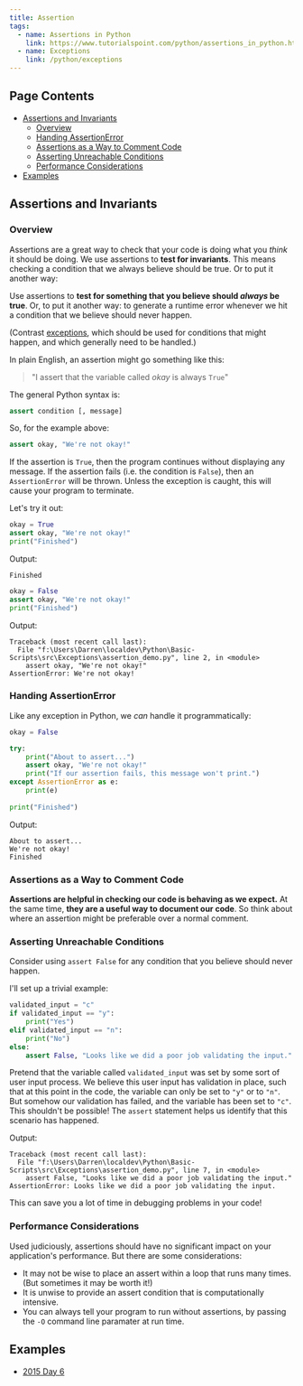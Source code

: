 ```yaml
---
title: Assertion
tags: 
  - name: Assertions in Python
    link: https://www.tutorialspoint.com/python/assertions_in_python.htm
  - name: Exceptions
    link: /python/exceptions
---
```

## Page Contents

- [Assertions and Invariants](#assertions-and-invariants)
  - [Overview](#overview)
  - [Handing AssertionError](#handing-assertionerror)
  - [Assertions as a Way to Comment Code](#assertions-as-a-way-to-comment-code)
  - [Asserting Unreachable Conditions](#asserting-unreachable-conditions)
  - [Performance Considerations](#performance-considerations)
- [Examples](#examples)

## Assertions and Invariants

### Overview

Assertions are a great way to check that your code is doing what you _think_ it should be doing. We use assertions to **test for invariants**.  This means checking a condition that we always believe should be true. Or to put it another way:

Use assertions to **test for something that you believe should *always* be true**. Or, to put it another way: to generate a runtime error whenever we hit a condition that we believe should never happen.

(Contrast [exceptions](/python/exceptions), which should be used for conditions that might happen, and which generally need to be handled.)

In plain English, an assertion might go something like this:

> "I assert that the variable called _okay_ is always `True`"

The general Python syntax is:

```python
assert condition [, message]
```

So, for the example above:

```python
assert okay, "We're not okay!"
```

If the assertion is `True`, then the program continues without displaying any message.  If the assertion fails (i.e. the condition is `False`), then an `AssertionError` will be thrown.  Unless the exception is caught, this will cause your program to terminate.

Let's try it out:

```python
okay = True
assert okay, "We're not okay!"
print("Finished")
```

Output:

```text
Finished
```

```python
okay = False
assert okay, "We're not okay!"
print("Finished")
```

Output:

```text
Traceback (most recent call last):
  File "f:\Users\Darren\localdev\Python\Basic-Scripts\src\Exceptions\assertion_demo.py", line 2, in <module>
    assert okay, "We're not okay!"
AssertionError: We're not okay!
```

### Handing AssertionError

Like any exception in Python, we _can_ handle it programmatically:

```python
okay = False

try:
    print("About to assert...")
    assert okay, "We're not okay!"
    print("If our assertion fails, this message won't print.")
except AssertionError as e:
    print(e)
    
print("Finished")
```

Output:

```text
About to assert...
We're not okay!
Finished
```

### Assertions as a Way to Comment Code

**Assertions are helpful in checking our code is behaving as we expect.**  At the same time, **they are a useful way to document our code**. So think about where an assertion might be preferable over a normal comment.

### Asserting Unreachable Conditions

Consider using `assert False` for any condition that you believe should never happen.

I'll set up a trivial example:

```python
validated_input = "c"
if validated_input == "y":
    print("Yes")
elif validated_input == "n":
    print("No")
else:
    assert False, "Looks like we did a poor job validating the input."
```

Pretend that the variable called `validated_input` was set by some sort of user input process.  We believe this user input has validation in place, such that at this point in the code, the variable can only be set to `"y"` or to `"n"`. But somehow our validation has failed, and the variable has been set to `"c"`.  This shouldn't be possible! The `assert` statement helps us identify that this scenario has happened.

Output:

```text
Traceback (most recent call last):
  File "f:\Users\Darren\localdev\Python\Basic-Scripts\src\Exceptions\assertion_demo.py", line 7, in <module>
    assert False, "Looks like we did a poor job validating the input."   
AssertionError: Looks like we did a poor job validating the input.  
```

This can save you a lot of time in debugging problems in your code!

### Performance Considerations

Used judiciously, assertions should have no significant impact on your application's performance. But there are some considerations:

- It may not be wise to place an assert within a loop that runs many times. (But sometimes it may be worth it!)
- It is unwise to provide an assert condition that is computationally intensive.
- You can always tell your program to run without assertions, by passing the `-O` command line paramater at run time.

## Examples

- [2015 Day 6](/2015/6)